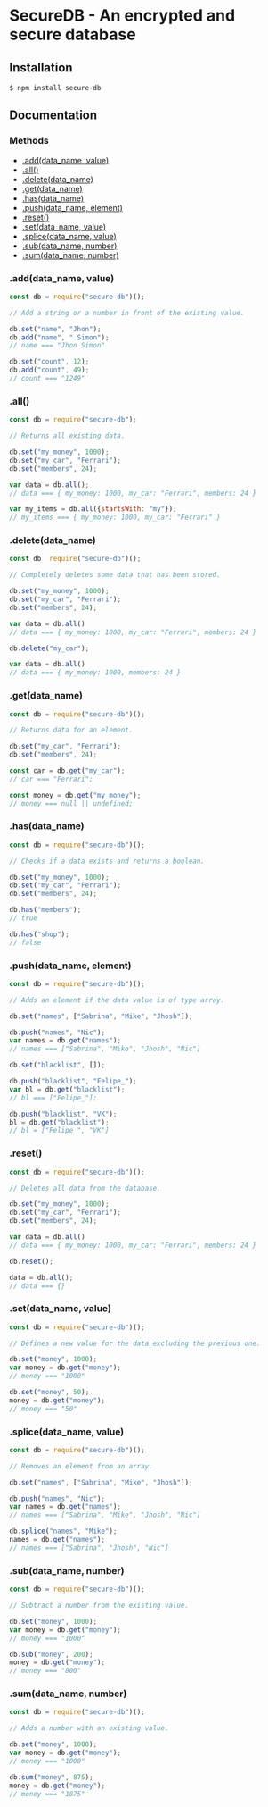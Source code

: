 # SecureDB - An encrypted and secure database

## Installation

```
$ npm install secure-db
```

## Documentation

### Methods

* [.add(data_name, value)](#add-method)
* [.all()](#all-method)
* [.delete(data_name)](#delete-method)
* [.get(data_name)](#get-method)
* [.has(data_name)](#has-method)
* [.push(data_name, element)](#push-method)
* [.reset()](#reset-method)
* [.set(data_name, value)](#set-method)
* [.splice(data_name, value)](#splice-method)
* [.sub(data_name, number)](#sub-method)
* [.sum(data_name, number)](#sum-method)

<h3 id="add-method">.add(data_name, value)</h3>

```javascript
const db = require("secure-db")();

// Add a string or a number in front of the existing value.

db.set("name", "Jhon");
db.add("name", " Simon");
// name === "Jhon Simon"

db.set("count", 12);
db.add("count", 49);
// count === "1249"
```

<h3 id="all-method">.all()</h3>

```javascript
const db = require("secure-db");

// Returns all existing data.

db.set("my_money", 1000);
db.set("my_car", "Ferrari");
db.set("members", 24);

var data = db.all();
// data === { my_money: 1000, my_car: "Ferrari", members: 24 }

var my_items = db.all({startsWith: "my"});
// my_items === { my_money: 1000, my_car: "Ferrari" }
```

<h3 id="delete-method">.delete(data_name)</h3>

```javascript
const db  require("secure-db")();

// Completely deletes some data that has been stored.

db.set("my_money", 1000);
db.set("my_car", "Ferrari");
db.set("members", 24);

var data = db.all()
// data === { my_money: 1000, my_car: "Ferrari", members: 24 }

db.delete("my_car");

var data = db.all()
// data === { my_money: 1000, members: 24 }
```

<h3 id="get-method">.get(data_name)</h3>

```javascript
const db = require("secure-db")();

// Returns data for an element.

db.set("my_car", "Ferrari");
db.set("members", 24);

const car = db.get("my_car");
// car === "Ferrari";

const money = db.get("my_money");
// money === null || undefined;
```

<h3 id="has-method">.has(data_name)</h3>

```javascript
const db = require("secure-db")();

// Checks if a data exists and returns a boolean.

db.set("my_money", 1000);
db.set("my_car", "Ferrari");
db.set("members", 24);

db.has("members");
// true

db.has("shop");
// false
```

<h3 id="push-method">.push(data_name, element)</h3>

```javascript
const db = require("secure-db")();

// Adds an element if the data value is of type array.

db.set("names", ["Sabrina", "Mike", "Jhosh"]);

db.push("names", "Nic");
var names = db.get("names");
// names === ["Sabrina", "Mike", "Jhosh", "Nic"]

db.set("blacklist", []);

db.push("blacklist", "Felipe_");
var bl = db.get("blacklist");
// bl === ["Felipe_"];

db.push("blacklist", "VK");
bl = db.get("blacklist");
// bl = ["Felipe_", "VK"]
```

<h3 id="reset-method">.reset()</h3>

```javascript
const db = require("secure-db")();

// Deletes all data from the database.

db.set("my_money", 1000);
db.set("my_car", "Ferrari");
db.set("members", 24);

var data = db.all()
// data === { my_money: 1000, my_car: "Ferrari", members: 24 }

db.reset();

data = db.all();
// data === {}
```

<h3 id="set-method">.set(data_name, value)</h3>

```javascript
const db = require("secure-db")();

// Defines a new value for the data excluding the previous one.

db.set("money", 1000);
var money = db.get("money");
// money === "1000"

db.set("money", 50);
money = db.get("money");
// money === "50"
```

<h3 id="splice-method">.splice(data_name, value)</h3>

```javascript
const db = require("secure-db")();

// Removes an element from an array.

db.set("names", ["Sabrina", "Mike", "Jhosh"]);

db.push("names", "Nic");
var names = db.get("names");
// names === ["Sabrina", "Mike", "Jhosh", "Nic"]

db.splice("names", "Mike");
names = db.get("names");
// names === ["Sabrina", "Jhosh", "Nic"]
```

<h3 id="sub-method">.sub(data_name, number)</h3>

```javascript
const db = require("secure-db")();

// Subtract a number from the existing value.

db.set("money", 1000);
var money = db.get("money");
// money === "1000"

db.sub("money", 200);
money = db.get("money");
// money === "800"
```


<h3 id="sum-method">.sum(data_name, number)</h3>

```javascript
const db = require("secure-db")();

// Adds a number with an existing value. 

db.set("money", 1000);
var money = db.get("money");
// money === "1000"

db.sum("money", 875);
money = db.get("money");
// money === "1875"
```

